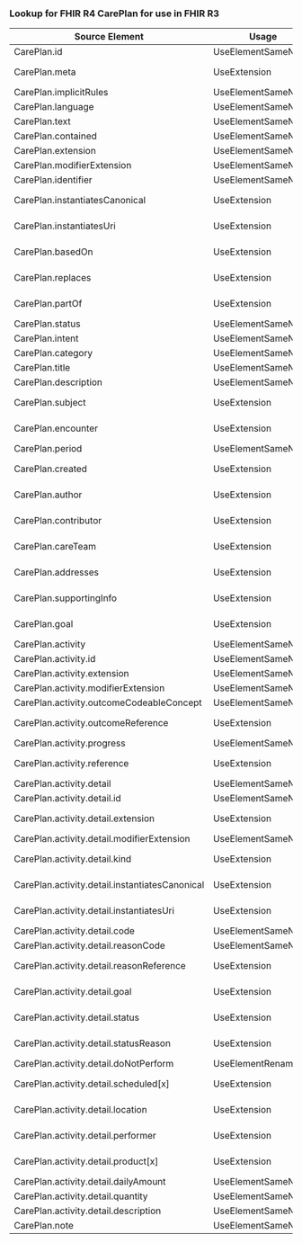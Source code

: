 ### Lookup for FHIR R4 CarePlan for use in FHIR R3

| Source Element | Usage | Target |
| -------------- | ----- | ------ |
| CarePlan.id | UseElementSameName | CarePlan.id |
| CarePlan.meta | UseExtension | http://hl7.org/fhir/4.0/StructureDefinition/extension-CarePlan.meta |
| CarePlan.implicitRules | UseElementSameName | CarePlan.implicitRules |
| CarePlan.language | UseElementSameName | CarePlan.language |
| CarePlan.text | UseElementSameName | CarePlan.text |
| CarePlan.contained | UseElementSameName | CarePlan.contained |
| CarePlan.extension | UseElementSameName | CarePlan.extension |
| CarePlan.modifierExtension | UseElementSameName | CarePlan.modifierExtension |
| CarePlan.identifier | UseElementSameName | CarePlan.identifier |
| CarePlan.instantiatesCanonical | UseExtension | http://hl7.org/fhir/4.0/StructureDefinition/extension-CarePlan.instantiatesCanonical |
| CarePlan.instantiatesUri | UseExtension | http://hl7.org/fhir/4.0/StructureDefinition/extension-CarePlan.instantiatesUri |
| CarePlan.basedOn | UseExtension | http://hl7.org/fhir/4.0/StructureDefinition/extension-CarePlan.basedOn |
| CarePlan.replaces | UseExtension | http://hl7.org/fhir/4.0/StructureDefinition/extension-CarePlan.replaces |
| CarePlan.partOf | UseExtension | http://hl7.org/fhir/4.0/StructureDefinition/extension-CarePlan.partOf |
| CarePlan.status | UseElementSameName | CarePlan.status |
| CarePlan.intent | UseElementSameName | CarePlan.intent |
| CarePlan.category | UseElementSameName | CarePlan.category |
| CarePlan.title | UseElementSameName | CarePlan.title |
| CarePlan.description | UseElementSameName | CarePlan.description |
| CarePlan.subject | UseExtension | http://hl7.org/fhir/4.0/StructureDefinition/extension-CarePlan.subject |
| CarePlan.encounter | UseExtension | http://hl7.org/fhir/4.0/StructureDefinition/extension-CarePlan.encounter |
| CarePlan.period | UseElementSameName | CarePlan.period |
| CarePlan.created | UseExtension | http://hl7.org/fhir/4.0/StructureDefinition/extension-CarePlan.created |
| CarePlan.author | UseExtension | http://hl7.org/fhir/4.0/StructureDefinition/extension-CarePlan.author |
| CarePlan.contributor | UseExtension | http://hl7.org/fhir/4.0/StructureDefinition/extension-CarePlan.contributor |
| CarePlan.careTeam | UseExtension | http://hl7.org/fhir/4.0/StructureDefinition/extension-CarePlan.careTeam |
| CarePlan.addresses | UseExtension | http://hl7.org/fhir/4.0/StructureDefinition/extension-CarePlan.addresses |
| CarePlan.supportingInfo | UseExtension | http://hl7.org/fhir/4.0/StructureDefinition/extension-CarePlan.supportingInfo |
| CarePlan.goal | UseExtension | http://hl7.org/fhir/4.0/StructureDefinition/extension-CarePlan.goal |
| CarePlan.activity | UseElementSameName | CarePlan.activity |
| CarePlan.activity.id | UseElementSameName | CarePlan.activity.id |
| CarePlan.activity.extension | UseElementSameName | CarePlan.activity.extension |
| CarePlan.activity.modifierExtension | UseElementSameName | CarePlan.activity.modifierExtension |
| CarePlan.activity.outcomeCodeableConcept | UseElementSameName | CarePlan.activity.outcomeCodeableConcept |
| CarePlan.activity.outcomeReference | UseExtension | http://hl7.org/fhir/4.0/StructureDefinition/extension-CarePlan.activity.outcomeReference |
| CarePlan.activity.progress | UseElementSameName | CarePlan.activity.progress |
| CarePlan.activity.reference | UseExtension | http://hl7.org/fhir/4.0/StructureDefinition/extension-CarePlan.activity.reference |
| CarePlan.activity.detail | UseElementSameName | CarePlan.activity.detail |
| CarePlan.activity.detail.id | UseElementSameName | CarePlan.activity.detail.id |
| CarePlan.activity.detail.extension | UseExtension | http://hl7.org/fhir/4.0/StructureDefinition/extension-CarePlan.activity.detail.extension |
| CarePlan.activity.detail.modifierExtension | UseElementSameName | CarePlan.activity.detail.modifierExtension |
| CarePlan.activity.detail.kind | UseExtension | http://hl7.org/fhir/4.0/StructureDefinition/extension-CarePlan.activity.detail.kind |
| CarePlan.activity.detail.instantiatesCanonical | UseExtension | http://hl7.org/fhir/4.0/StructureDefinition/extension-CarePlan.activity.detail.instantiatesCanonical |
| CarePlan.activity.detail.instantiatesUri | UseExtension | http://hl7.org/fhir/4.0/StructureDefinition/extension-CarePlan.activity.detail.instantiatesUri |
| CarePlan.activity.detail.code | UseElementSameName | CarePlan.activity.detail.code |
| CarePlan.activity.detail.reasonCode | UseElementSameName | CarePlan.activity.detail.reasonCode |
| CarePlan.activity.detail.reasonReference | UseExtension | http://hl7.org/fhir/4.0/StructureDefinition/extension-CarePlan.activity.detail.reasonReference |
| CarePlan.activity.detail.goal | UseExtension | http://hl7.org/fhir/4.0/StructureDefinition/extension-CarePlan.activity.detail.goal |
| CarePlan.activity.detail.status | UseExtension | http://hl7.org/fhir/4.0/StructureDefinition/extension-CarePlan.activity.detail.status |
| CarePlan.activity.detail.statusReason | UseExtension | http://hl7.org/fhir/4.0/StructureDefinition/extension-CarePlan.activity.detail.statusReason |
| CarePlan.activity.detail.doNotPerform | UseElementRenamed | CarePlan.activity.detail.prohibited |
| CarePlan.activity.detail.scheduled[x] | UseExtension | http://hl7.org/fhir/4.0/StructureDefinition/extension-CarePlan.activity.detail.scheduled |
| CarePlan.activity.detail.location | UseExtension | http://hl7.org/fhir/4.0/StructureDefinition/extension-CarePlan.activity.detail.location |
| CarePlan.activity.detail.performer | UseExtension | http://hl7.org/fhir/4.0/StructureDefinition/extension-CarePlan.activity.detail.performer |
| CarePlan.activity.detail.product[x] | UseExtension | http://hl7.org/fhir/4.0/StructureDefinition/extension-CarePlan.activity.detail.product |
| CarePlan.activity.detail.dailyAmount | UseElementSameName | CarePlan.activity.detail.dailyAmount |
| CarePlan.activity.detail.quantity | UseElementSameName | CarePlan.activity.detail.quantity |
| CarePlan.activity.detail.description | UseElementSameName | CarePlan.activity.detail.description |
| CarePlan.note | UseElementSameName | CarePlan.note |
